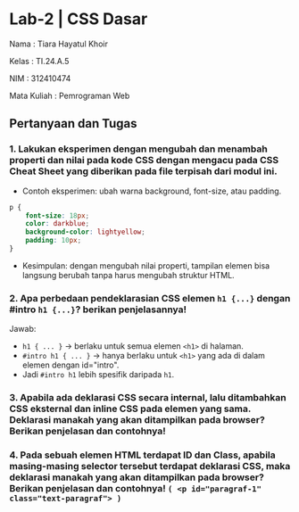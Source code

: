 # Lab-2 | CSS Dasar

Nama : Tiara Hayatul Khoir

Kelas : TI.24.A.5

NIM : 312410474

Mata Kuliah : Pemrograman Web

## Pertanyaan dan Tugas

### 1. Lakukan eksperimen dengan mengubah dan menambah properti dan nilai pada kode CSS  dengan mengacu pada CSS Cheat Sheet yang diberikan pada file terpisah dari modul ini.
- Contoh eksperimen: ubah warna background, font-size, atau padding.
```css
p {
    font-size: 18px;
    color: darkblue;
    background-color: lightyellow;
    padding: 10px;
}
```
- Kesimpulan: dengan mengubah nilai properti, tampilan elemen bisa langsung berubah tanpa harus mengubah struktur HTML.

### 2. Apa perbedaan pendeklarasian CSS elemen `h1 {...}` dengan #intro `h1 {...}`? berikan  penjelasannya!
Jawab:
- `h1 { ... }` → berlaku untuk semua elemen `<h1>` di halaman.
- `#intro h1 { ... }` → hanya berlaku untuk `<h1>` yang ada di dalam elemen dengan id="intro".
- Jadi `#intro h1` lebih spesifik daripada `h1`.

### 3. Apabila ada deklarasi CSS secara internal, lalu ditambahkan CSS eksternal dan inline CSS pada  elemen yang sama. Deklarasi manakah yang akan ditampilkan pada browser? Berikan  penjelasan dan contohnya! 

### 4. Pada sebuah elemen HTML terdapat ID dan Class, apabila masing-masing selector tersebut  terdapat deklarasi CSS, maka deklarasi manakah yang akan ditampilkan pada browser?  Berikan penjelasan dan contohnya! `( <p id="paragraf-1" class="text-paragraf"> )` 
